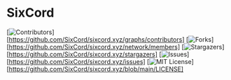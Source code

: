 # SixCord

[![Contributors][contributors-shield]][https://github.com/SixCord/sixcord.xyz/graphs/contributors]
[![Forks][forks-shield]][https://github.com/SixCord/sixcord.xyz/network/members]
[![Stargazers][stars-shield]][https://github.com/SixCord/sixcord.xyz/stargazers]
[![Issues][issues-shield]][https://github.com/SixCord/sixcord.xyz/issues]
[![MIT License][license-shield]][https://github.com/SixCord/sixcord.xyz/blob/main/LICENSE]

<!-- MARKDOWN LINKS & IMAGES -->
<!-- https://www.markdownguide.org/basic-syntax/#reference-style-links -->
[contributors-shield]: https://img.shields.io/github/contributors/othneildrew/Best-README-Template.svg?style=for-the-badge
[contributors-url]: https://github.com/othneildrew/Best-README-Template/graphs/contributors
[forks-shield]: https://img.shields.io/github/forks/othneildrew/Best-README-Template.svg?style=for-the-badge
[forks-url]: https://github.com/othneildrew/Best-README-Template/network/members
[stars-shield]: https://img.shields.io/github/stars/othneildrew/Best-README-Template.svg?style=for-the-badge
[stars-url]: https://github.com/othneildrew/Best-README-Template/stargazers
[issues-shield]: https://img.shields.io/github/issues/othneildrew/Best-README-Template.svg?style=for-the-badge
[issues-url]: https://github.com/othneildrew/Best-README-Template/issues
[license-shield]: https://img.shields.io/github/license/othneildrew/Best-README-Template.svg?style=for-the-badge
[license-url]: https://github.com/othneildrew/Best-README-Template/blob/master/LICENSE.txt
